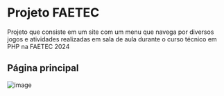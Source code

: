 # Projeto FAETEC
Projeto que consiste em um site com um menu que navega por diversos jogos e atividades realizadas em sala de aula durante o curso técnico em PHP na FAETEC 2024

## Página principal

![image](https://github.com/user-attachments/assets/93a843da-75cd-4e46-934e-38798ff8eb5a)
